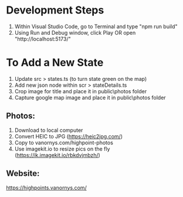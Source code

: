 # Development Steps
1. Within Visual Studio Code, go to Terminal and type "npm run build"
2. Using Run and Debug window, click Play OR open "http://localhost:5173/" 

# To Add a New State
1. Update src > states.ts (to turn state green on the map)
2. Add new json node within scr > stateDetails.ts
3. Crop image for title and place it in public\photos folder
4. Capture google map image and place it in public\photos folder

## Photos:
1. Download to local computer
2. Convert HEIC to JPG (https://heic2jpg.com/)
3. Copy to vanornys.com/highpoint-photos
4. Use imagekit.io to resize pics on the fly (https://ik.imagekit.io/rbkdvjmbzh/)

## Website:
https://highpoints.vanornys.com/
